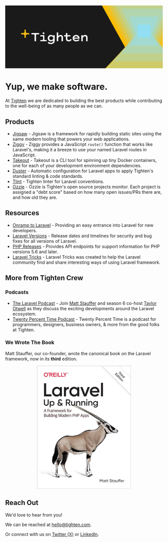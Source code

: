 ![Tighten Banner](https://raw.githubusercontent.com/tighten/.github/main/profile/banner.png)

# Yup, we make software.

At [Tighten](https://tighten.com) we are dedicated to building the best products while contributing to the well-being of as many people as we can.

## Products

- [Jigsaw](https://jigsaw.tighten.com) - Jigsaw is a framework for rapidly building static sites using the
same modern tooling that powers your web applications.
- [Ziggy](https://github.com/tighten/ziggy) - Ziggy provides a JavaScript `route()` function that works like Laravel's, making it a breeze to use your named Laravel routes in JavaScript.
- [Takeout](https://github.com/tighten/takeout) - Takeout is a CLI tool for spinning up tiny Docker containers, one for each of your development environment dependencies.
- [Duster](https://github.com/tighten/duster) - Automatic configuration for Laravel apps to apply Tighten's standard linting & code standards.
- [Tlint](https://github.com/tighten/tlint) - Tighten linter for Laravel conventions.
- [Ozzie](https://github.com/tighten/ozzie) - Ozzie is Tighten's open source projects monitor. Each project is assigned a "debt score" based on how many open issues/PRs there are, and how old they are.

## Resources

- [Onramp to Laravel](https://onramp.dev) - Providing an easy entrance into Laravel for new developers.
- [Laravel Versions](https://laravelversions.com) - Release dates and timelines for security and bug fixes for all versions of Laravel.
- [PHP Releases](https://phpreleases.com) - Provides API endpoints for support information for PHP versions 5.6 and later.
- [Laravel Tricks](https://laravel-tricks.com/tricks) - Laravel Tricks was created to help the Laravel community find and share interesting ways of using Laravel framework.

## More from Tighten Crew

### Podcasts

- [The Laravel Podcast](https://laravelpodcast.com) - Join [Matt Stauffer](https://github.com/mattstauffer) and season 6 co-host [Taylor Otwell](https://github.com/taylorotwell) as they discuss the exciting developments around the Laravel ecosystem.
- [Twenty Percent Time Podcast](https://twentypercent.fm) - Twenty Percent Time is a podcast for programmers, designers, business owners, & more from the good folks at Tighten.

### We Wrote The Book

Matt Stauffer, our co-founder, wrote the canonical book on the Laravel framework, now in its **third** edition.

<p align="center"><a href="https://laravelupandrunning.com" target="_blank"><img src="laravel-up-and-running.jpg" width="300"></a></p>

## Reach Out

We'd love to hear from you!

We can be reached at [hello\@tighten.com](mailto:hello@tighten.co).

Or connect with us on [Twitter (X)](https://twitter.com/TightenCo) or [LinkedIn](https://www.linkedin.com/company/tightenco).
